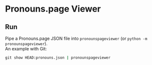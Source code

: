 # Pronouns.page Viewer
## Run
Pipe a Pronouns.page JSON file into `pronounspageviewer` (or `python -m pronounspageviewer`).  
An example with Git:
```cmd
git show HEAD:pronouns.json | pronounspageviewer
```
